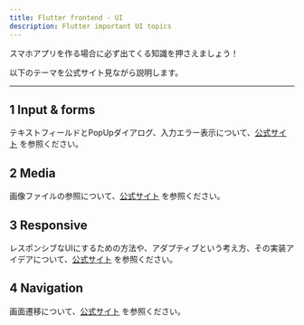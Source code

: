 ```yaml
---
title: Flutter frontend - UI
description: Flutter important UI topics
---
```


スマホアプリを作る場合に必ず出てくる知識を押さえましょう！

以下のテーマを公式サイト見ながら説明します。

---

## 1 Input & forms
テキストフィールドとPopUpダイアログ、入力エラー表示について、[公式サイト](https://docs.flutter.dev/cookbook/forms/text-input) を参照ください。

## 2 Media
画像ファイルの参照について、[公式サイト](https://docs.flutter.dev/ui/assets/assets-and-images#specifying-assets) を参照ください。

## 3 Responsive 
レスポンシブなUIにするための方法や、アダプティブという考え方、その実装アイデアについて、[公式サイト](https://docs.flutter.dev/ui/layout/responsive/adaptive-responsive) を参照ください。

## 4 Navigation 
画面遷移について、[公式サイト](https://docs.flutter.dev/ui/navigation) を参照ください。


